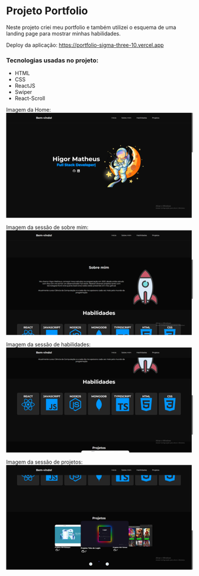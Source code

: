 # Projeto Portfolio
Neste projeto criei meu portfolio e também utilizei o esquema de uma landing page para mostrar minhas habilidades.

Deploy da aplicação: https://portfolio-sigma-three-10.vercel.app

### Tecnologias usadas no projeto:
* HTML
* CSS
* ReactJS
* Swiper
* React-Scroll

Imagem da Home:
![Imagem da home do projeto](./tela%20inicial.png)

Imagem da sessão de sobre mim:
![Imagem da home do projeto](./sobremim.png)

Imagem da sessão de habilidades:
![Imagem da home do projeto](./habilidades.png)

Imagem da sessão de projetos:
![Imagem da home do projeto](./projetos.png)


  
